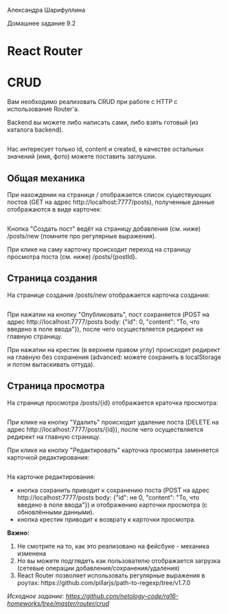 Александра Шарифуллина

Домашнее задание 9.2

<h1>React Router</h1>

<h1>CRUD</h1>

Вам необходимо реализовать CRUD при работе с HTTP с использование Router'а.

Backend вы можете либо написать сами, либо взять готовый (из каталога backend).

<img src="https://raw.githubusercontent.com/netology-code/ra16-homeworks/master/router/crud/assets/main.png" alt=""/>

Нас интересует только id, content и created, в качестве остальных значений (имя, фото) можете поставить заглушки.

<h2>Общая механика</h2>

При нахождении на странице / отображается список существующих постов (GET на адрес http://localhost:7777/posts), полученные данные отображаются в виде карточек:

<img src="https://raw.githubusercontent.com/netology-code/ra16-homeworks/master/router/crud/assets/main.png" alt=""/>

Кнопка "Создать пост" ведёт на страницу добавления (см. ниже) /posts/new (помните про регулярные выражения).

При клике на саму карточку происходит переход на страницу просмотра поста (см. ниже) /posts/{postId}.

<h2>Страница создания</h2>

На странице создания /posts/new отображается карточка создания:

<img src="https://raw.githubusercontent.com/netology-code/ra16-homeworks/master/router/crud/assets/new.png" alt=""/>

При нажатии на кнопку "Опубликовать", пост сохраняется (POST на адрес http://localhost:7777/posts body: {"id": 0, "content": "То, что введено в поле ввода"}), после чего осуществляется редирект на главную страницу.

При нажатии на крестик (в верхнем правом углу) происходит редирект на главную без сохранения (advanced: можете сохранить в localStorage и потом вытаскивать оттуда).

<h2>Страница просмотра</h2>

На странице просмотра /posts/{id} отображается краточка просмотра:

<img src="https://raw.githubusercontent.com/netology-code/ra16-homeworks/master/router/crud/assets/view.png" alt=""/>

При клике на кнопку "Удалить" происходит удаление поста (DELETE на адрес http://localhost:7777/posts/{id}), после чего осуществляется редирект на главную страницу.

При клике на кнопку "Редактировать" карточка просмотра заменяется карточкой редактирования:

<img src="https://raw.githubusercontent.com/netology-code/ra16-homeworks/master/router/crud/assets/edit.png" alt=""/>

На карточке редактирования:
<ul>
  <li>кнопка сохранить приводит к сохранению поста (POST на адрес http://localhost:7777/posts body: {"id": не 0, "content": "То, что введено в поле ввода"}) и отображению карточки просмотра (с обновлёнными данными).</li>
  <li>кнопка крестик приводит к возврату к карточки просмотра.</li>
</ul>

<b>Важно:</b>

<ol>
  <li>Не смотрите на то, как это реализовано на фейсбуке - механика изменена</li>
  <li>Но вы можете подглядеть как пользователю отображается загрузка (сетевые операции добавления/сохранения/удаления)</li>
  <li>React Router позволяет использовать регулярные выражения в роутах: https://github.com/pillarjs/path-to-regexp/tree/v1.7.0</li>
</ol>

<i>Исходное задание: https://github.com/netology-code/ra16-homeworks/tree/master/router/crud</i>
